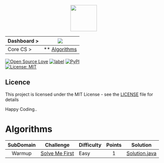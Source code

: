 
<p align="center">
<img height=85 src="https://github.com/Jignesh-81726/HackerRank--Solutions--Tutorials/blob/master/Images/HackerRank-Logo.png"><br>
</p>


| Dashboard >|<img src="https://github.com/Jignesh-81726/HackerRank--Solutions--CORE-CS/blob/master/Images/Algorithms.png"> |
|------------|-----------------------------------------|
| Core CS >| ** [Algorithms](#Algorithms)  | 

[![Open Source Love](https://badges.frapsoft.com/os/v2/open-source.svg?v=103)](https://github.com/ellerbrock/open-source-badges/)
[![label](https://img.shields.io/github/issues-raw/badges/shields/website.svg)]()
[![PyPI](https://img.shields.io/pypi/status/Django.svg)]()  
[![License: MIT](https://img.shields.io/badge/License-MIT-yellow.svg)](https://opensource.org/licenses/MIT)



## Licence

This project is licensed under the MIT License - see the [LICENSE](../master/LICENSE) file for details<br />

Happy Coding..

# Algorithms

| SubDomain |                                                          Challenge                                                         | Difficulty | Points |                                                                                          Solution                                                                                         |
|:---:|:--------------------------------------------------------------------------------------------------------------------------:|:--------------|:------:|:-----------------------------------------------------------------------------------------------------------------------------------------------------------------------------------------:|
|  Warmup  | [Solve Me First](https://www.hackerrank.com/challenges/solve-me-first)                                       | Easy |   1   | [Solution.java](https://github.com/Jignesh-81726/HackerRank--Solutions--CORE-CS/blob/master/Algorithms/Warmup/Solve%20Me%20First/Solution.java)                |



